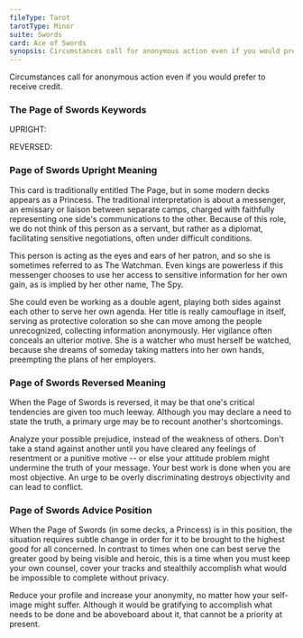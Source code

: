 ```yaml
---
fileType: Tarot
tarotType: Minor
suite: Swords
card: Ace of Swords
synopsis: Circumstances call for anonymous action even if you would prefer to receive credit.
---
```

Circumstances call for anonymous action even if you would prefer to receive credit.

### The Page of Swords Keywords

UPRIGHT: 

REVERSED: 

### Page of Swords Upright Meaning

This card is traditionally entitled The Page, but in some modern decks appears as a Princess. The traditional interpretation is about a messenger, an emissary or liaison between separate camps, charged with faithfully representing one side's communications to the other. Because of this role, we do not think of this person as a servant, but rather as a diplomat, facilitating sensitive negotiations, often under difficult conditions.

This person is acting as the eyes and ears of her patron, and so she is sometimes referred to as The Watchman. Even kings are powerless if this messenger chooses to use her access to sensitive information for her own gain, as is implied by her other name, The Spy.

She could even be working as a double agent, playing both sides against each other to serve her own agenda. Her title is really camouflage in itself, serving as protective coloration so she can move among the people unrecognized, collecting information anonymously. Her vigilance often conceals an ulterior motive. She is a watcher who must herself be watched, because she dreams of someday taking matters into her own hands, preempting the plans of her employers.

### Page of Swords Reversed Meaning

When the Page of Swords is reversed, it may be that one's critical tendencies are given too much leeway. Although you may declare a need to state the truth, a primary urge may be to recount another's shortcomings.

Analyze your possible prejudice, instead of the weakness of others. Don't take a stand against another until you have cleared any feelings of resentment or a punitive motive -- or else your attitude problem might undermine the truth of your message. Your best work is done when you are most objective. An urge to be overly discriminating destroys objectivity and can lead to conflict.

### Page of Swords Advice Position

When the Page of Swords (in some decks, a Princess) is in this position, the situation requires subtle change in order for it to be brought to the highest good for all concerned. In contrast to times when one can best serve the greater good by being visible and heroic, this is a time when you must keep your own counsel, cover your tracks and stealthily accomplish what would be impossible to complete without privacy.

Reduce your profile and increase your anonymity, no matter how your self-image might suffer. Although it would be gratifying to accomplish what needs to be done and be aboveboard about it, that cannot be a priority at present.